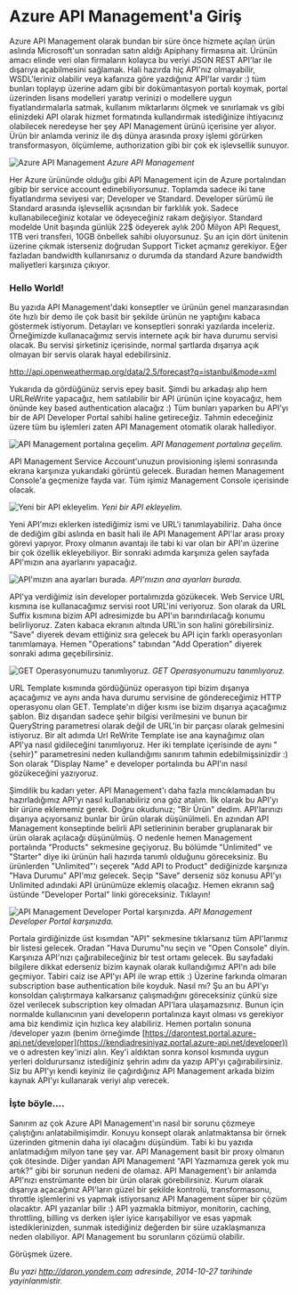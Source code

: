 # Azure API Management'a Giriş
Azure API Management olarak bundan bir süre önce hizmete açılan ürün
aslında Microsoft'un sonradan satın aldığı Apiphany firmasına ait.
Ürünün amacı elinde veri olan firmaların kolayca bu veriyi JSON REST
API'lar ile dışarıya açabilmesini sağlamak. Hali hazırda hiç API'nız
olmayabilir, WSDL'leriniz olabilir veya kafanıza göre yazdığınız API'lar
vardır :) tüm bunları toplayıp üzerine adam gibi bir dokümantasyon
portalı koymak, portal üzerinden lisans modelleri yaratıp verinizi o
modellere uygun fiyatlandırmalarla satmak, kullanım miktarlarını ölçmek
ve sınırlamak vs gibi elinizdeki API olarak hizmet formatında
kullandırmak istediğinize ihtiyacınız olabilecek neredeyse her şey API
Management ürünü içerisine yer alıyor. Ürün bir anlamda veriniz ile dış
dünya arasında proxy işlemi görürken transformasyon, ölçümleme,
authorization gibi bir çok ek işlevsellik sunuyor.

![Azure API
Management](media/Azure_API_Management_Giris/apimanagement_1.png)
*Azure API Management*

Her Azure ürününde olduğu gibi API Management için de Azure portalından
gibip bir service account edinebiliyorsunuz. Toplamda sadece iki tane
fiyatlandırma seviyesi var; Developer ve Standard. Developer sürümü ile
Standard arasında işlevsellik açısından bir farklılık yok. Sadece
kullanabileceğiniz kotalar ve ödeyeceğiniz rakam değişiyor. Standard
modelde Unit başında günlük 22\$ ödeyerek aylık 200 Milyon API Request,
1TB veri transferi, 10GB önbellek sahibi oluyorsunuz. Şu an için dört
ünitenin üzerine çıkmak isterseniz doğrudan Support Ticket açmanız
gerekiyor. Eğer fazladan bandwidth kullanırsanız o durumda da standard
Azure bandwidth maliyetleri karşınıza çıkıyor.

### Hello World!

Bu yazıda API Management'daki konseptler ve ürünün genel manzarasından
öte hızlı bir demo ile çok basit bir şekilde ürünün ne yaptığını kabaca
göstermek istiyorum. Detayları ve konseptleri sonraki yazılarda
inceleriz. Örneğimizde kullanacağımız servis internete açık bir hava
durumu servisi olacak. Bu servisi şirketiniz içerisinde, normal
şartlarda dışarıya açık olmayan bir servis olarak hayal edebilirsiniz.

<http://api.openweathermap.org/data/2.5/forecast?q=istanbul&mode=xml>

Yukarıda da gördüğünüz servis epey basit. Şimdi bu arkadaşı alıp hem
URLReWrite yapacağız, hem satılabilir bir API ürünün içine koyacağız,
hem önünde key based authentication alacağız :) Tüm bunları yaparken bu
API'yı bir de API Developer Portal sahibi haline getireceğiz. Tahmin
edeceğiniz üzere tüm bu işlemleri zaten API Management otomatik olarak
hallediyor.

![API Management portalına
geçelim.](media/Azure_API_Management_Giris/apimanagement_2.png)
*API Management portalına geçelim.*

API Management Service Account'unuzun provisioning işlemi sonrasında
ekrana karşınıza yukarıdaki görüntü gelecek. Buradan hemen Management
Console'a geçmenize fayda var. Tüm işimiz Management Console içerisinde
olacak.

![Yeni bir API
ekleyelim.](media/Azure_API_Management_Giris/apimanagement_3.png)
*Yeni bir API ekleyelim.*

Yeni API'mızı eklerken istediğimiz ismi ve URL'i tanımlayabiliriz. Daha
önce de dediğim gibi aslında en basit hali ile API Management API'lar
arası proxy görevi yapıyor. Proxy olmanın avantajı ile tabi ki var olan
bir API'ın üzerine bir çok özellik ekleyebiliyor. Bir sonraki adımda
karşınıza gelen sayfada API'mızın ana ayarlarını yapacağız.

![API'mızın ana ayarları
burada.](media/Azure_API_Management_Giris/apimanagement_4.png)
*API'mızın ana ayarları burada.*

API'ya verdiğimiz isin developer portalımızda gözükecek. Web Service URL
kısmına ise kullanacağımız servisi root URL'ini veriyoruz. Son olarak da
URL Suffix kısmına bizim API adresimizde bu API'ın barındırılacağı
konumu belirliyoruz. Zaten kabaca ekranın altında URL'in son halini
görebilirsiniz. "Save" diyerek devam ettiğiniz sıra gelecek bu API için
farklı operasyonları tanımlamaya. Hemen "Operations" tabından "Add
Operation" diyerek sonraki adıma geçebilirsiniz.

![GET Operasyonumuzu
tanımlıyoruz.](media/Azure_API_Management_Giris/apimanagement_5.png)
*GET Operasyonumuzu tanımlıyoruz.*

URL Template kısmında gördüğünüz operasyon tipi bizim dışarıya
açacağımız ve aynı anda hava durumu servisine de göndereceğimiz HTTP
operasyonu olan GET. Template'ın diğer kısmı ise bizim dışarıya
açacağımız şablon. Biz dışarıdan sadece şehir bilgisi verilmesini ve
bunun bir QueryString parametresi olarak değil de URL'in bir parçası
olarak gelmesini istiyoruz. Bir alt adımda Url ReWrite Template ise ana
kaynağımız olan API'ya nasıl gidileceğini tanımlıyoruz. Her iki template
içerisinde de aynı "{sehir}" parametresini neden kullandığımı sanırım
tahmin edebilmişsinizdir :) Son olarak "Display Name" e developer
portalında bu API'ın nasıl gözükeceğini yazıyoruz.

Şimdilik bu kadarı yeter. API Management'ı daha fazla mıncıklamadan bu
hazırladığımız API'yı nasıl kullanabiliriz ona göz atalım. İlk olarak bu
API'yı bir ürüne eklememiz gerek. Doğru okudunuz; "Bir Ürün" dedim.
API'larınızı dışarıya açıyorsanız bunlar bir ürün olarak düşünülmeli. En
azından API Management konseptinde belirli API setlerininin beraber
gruplanarak bir ürün olarak açılacağı düşünülmüş. O nedenle hemen
Management portalında "Products" sekmesine geçiyoruz. Bu bölümde
"Unlimited" ve "Starter" diye iki ürünün hali hazırda tanımlı olduğunu
göreceksiniz. Bu ürünlerden "Unlimited"'ı seçerek "Add API to Product"
dediğinizde karşınıza "Hava Durumu" API'mız gelecek. Seçip "Save"
derseniz söz konusu API'yı Unlimited adındaki API ürünümüze eklemiş
olacağız. Hemen ekranın sağ üstünde "Developer Portal" linki
göreceksiniz. Tıklayın!

![API Management Developer Portal
karşınızda.](media/Azure_API_Management_Giris/apimanagement_6.png)
*API Management Developer Portal karşınızda.*

Portala girdiğinizde üst kısımdan "API" sekmesine tıklarsanız tüm
API'larımız bir listesi gelecek. Oradan "Hava Durumu"nu seçin ve "Open
Console" diyin. Karşınıza API'nızı çağırabileceğiniz bir test ortamı
gelecek. Bu sayfadaki bilgilere dikkat ederseniz bizim kaynak olarak
kullandığımız API'n adı bile geçmiyor. Tabiri caiz ise API'yı API ile
wrap ettik :) Üzerine farkında olmaran subscription base authentication
bile koyduk. Nasıl mı? Şu an bu API'yı konsoldan çalıştırmaya
kalkarsanız çalışmadığını göreceksiniz çünkü size özel verilecek
subscription key olmadan API'lara ulaşamazsınız. Bunun için normalde
kullanıcının yani developerın portalınıza kayıt olması vs gerekiyor ama
biz kendimiz için hızlıca key alabiliriz. Hemen portalın sonuna
/developer yazın (benim örneğimde
[https://darontest.portal.azure-api.net/developer](https://kendiadresiniyaz.portal.azure-api.net/developer))
ve o adresten key'inizi alın. Key'i aldıktan sonra konsol kısmında uygun
yerleri doldurursanız istediğiniz şehrin adını da yazıp API'yı
çağırabilirsiniz. Siz bu API'yı kendi keyiniz ile çağırdığınız API
Management arkada bizim kaynak API'yı kullanarak veriyi alıp verecek.

### İşte böyle....

Sanırım az çok Azure API Management'ın nasıl bir sorunu çözmeye
çalıştığını anlatabilmişimdir. Konuyu konsept olarak anlatmaktansa bir
örnek üzerinden gitmenin daha iyi olacağını düşündüm. Tabi ki bu yazıda
anlatmadığım milyon tane şey var. API Management basit bir proxy olmanın
çok ötesinde. Diğer yandan API Management "API Yazmamıza gerek yok mu
artık?" gibi bir sorunun nedeni de olamaz. API Management'ı bir anlamda
API'nızı enstrümante eden bir ürün olarak görebilirsiniz. Kurum olarak
dışarıya açacağınız API'ların güzel bir şekilde kontrolü,
transformasonu, throttle işlemlerini vs yapmak istiyorsanız API
Management süper bir çözüm olacaktır. API yazanlar bilir :) API yazmakla
bitmiyor, monitorin, caching, throttling, billing vs derken işler iyice
karışabiliyor ve esas yapmak istediklerinizden, sunmak istediğiniz
değerden bir süre uzaklaşmanıza neden olabiliyor. API Management bu
sorunların çözümü olabilir.

Görüşmek üzere.



*Bu yazi http://daron.yondem.com adresinde, 2014-10-27 tarihinde yayinlanmistir.*
